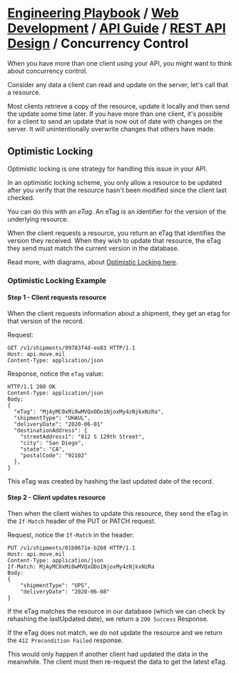 # [Engineering Playbook](../../../../README.md) / [Web Development](../../../README.md) / [API Guide](../../README.md) / [REST API Design](../README.md) / Concurrency Control

When you have more than one client using your API, you might want to think about concurrency control.

Consider any data a client can read and update on the server, let's call that a resource.

Most clients retrieve a copy of the resource, update it locally and then send the update some time later. If you have more than one client, it's possible for a client to send an update that is now out of date with changes on the server. It will unintentionally overwrite changes that others have made.

## Optimistic Locking

Optimistic locking is one strategy for handling this issue in your API.

In an optimistic locking scheme, you only allow a resource to be updated after you verify that the resource hasn't been modified since the client last checked.

You can do this with an *eTag*. An eTag is an identifier for the version of the underlying resource.

When the client requests a resource, you return an eTag that identifies the version they received. When they wish to update that resource, the eTag they send must match the current version in the database.

Read more, with diagrams, about [Optimistic Locking here](https://medium.com/swlh/api-concurrency-control-strategies-cd546c2cdc16).

### Optimistic Locking Example

#### Step 1 - Client requests resource

When the client requests information about a shipment, they get an etag for that version of the record.

Request:

```
GET /v1/shipments/99783f4d-ee83 HTTP/1.1
Host: api.move.mil
Content-Type: application/json
```

Response, notice the `eTag` value:

```
HTTP/1.1 200 OK
Content-Type: application/json
Body:
{
  "eTag": "MjAyMC0xMi0wMVQxODo1NjoxMy4zNjkxNzRa",
  "shipmentType": "UHAUL",
  "deliveryDate": "2020-06-01"
  "destinationAddress": {
    "streetAddress1": "812 S 129th Street",
    "city": "San Diego",
    "state": "CA",
    "postalCode": "92102"
  },
}

```

This eTag was created by hashing the last updated date of the record.

#### Step 2 - Client updates resource

Then when the client wishes to update this resource, they send the eTag in the `If-Match` header of the PUT or PATCH request.

Request, notice the `If-Match` in the header:

```
PUT /v1/shipments/01b9671e-b268 HTTP/1.1
Host: api.move.mil
Content-Type: application/json
If-Match: MjAyMC0xMi0wMVQxODo1NjoxMy4zNjkxNzRa
Body:
{
    "shipmentType": "UPS",
    "deliveryDate": "2020-06-08"
}
```

If the eTag matches the resource in our database (which we can check by rehashing the lastUpdated date), we return a `200 Success` Response.

If the eTag does not match, we do not update the resource and we return the `412 Precondition Failed` response.

This would only happen if another client had updated the data in the meanwhile. The client must then re-request the data to get the latest eTag.
